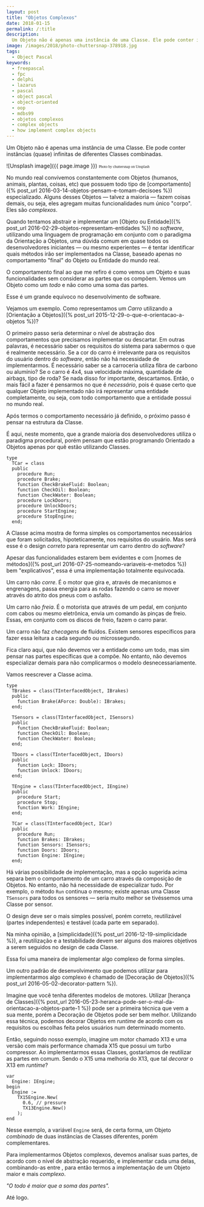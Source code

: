 ```yaml
---
layout: post
title: "Objetos Complexos"
date: 2018-01-15
permalink: /:title
description:
  Um Objeto não é apenas uma instância de uma Classe. Ele pode conter instâncias (quase) infinitas de diferentes Classes combinadas.
image: /images/2018/photo-chuttersnap-378918.jpg
tags:
  - Object Pascal
keywords:
  - freepascal
  - fpc
  - delphi
  - lazarus
  - pascal
  - object pascal
  - object-oriented
  - oop
  - mdbs99
  - objetos complexos
  - complex objects
  - how implement complex objects
---
```


Um Objeto não é apenas uma instância de uma Classe. Ele pode conter instâncias (quase) infinitas de diferentes Classes combinadas.

<!--more-->

![Unsplash image]({{ page.image }})
<span style="font-family: 'Bebas Neue'; font-size: 0.7em;">Photo by chuttersnap on Unsplash</span>

No mundo real convivemos constantemente com Objetos (humanos, animais, plantas, coisas, etc) que possuem todo tipo de [comportamento]({% post_url 2016-03-14-objetos-pensam-e-tomam-decisoes %}) especializado. Alguns desses Objetos — talvez a maioria — fazem coisas demais, ou seja, eles agregam muitas funcionalidades num único "corpo". Eles são *complexos*.

Quando tentamos abstrair e implementar um [Objeto ou Entidade]({% post_url 2016-02-29-objetos-representam-entidades %}) no *software*, utilizando uma linguagem de programação em conjunto com o paradigma da Orientação a Objetos, uma dúvida comum em quase todos os desenvolvedores iniciantes — ou mesmo experientes — é tentar identificar quais métodos irão ser implementados na Classe, baseado apenas no comportamento "final" do Objeto ou Entidade do mundo real.

O comportamento final ao que me refiro é como vemos um Objeto e suas funcionalidades sem considerar as partes que os compõem. Vemos um Objeto como um *todo* e não como uma soma das partes.

Esse é um grande equívoco no desenvolvimento de software.

Vejamos um exemplo. Como representamos um *Carro* utilizando a [Orientação a Objetos]({% post_url 2015-12-29-o-que-e-orientacao-a-objetos %})?

O primeiro passo seria determinar o nível de abstração dos comportamentos que precisamos implementar ou descartar. Em outras palavras, é necessário saber os requisitos do sistema para sabermos o que é realmente necessário.  Se a cor do carro é irrelevante para os requisitos do usuário dentro do *software*, então não há necessidade de implementarmos. É necessário saber se a carroceria utiliza fibra de carbono ou alumínio? Se o carro é 4x4, sua velocidade máxima, quantidade de airbags, tipo de roda? Se nada disso for importante, descartamos. Então, o mais fácil a fazer é pensarmos no que é *necessário*, pois é quase certo que qualquer Objeto implementado não irá representar uma entidade completamente, ou seja, com todo comportamento que a entidade possui no mundo real.

Após termos o comportamento necessário já definido, o próximo passo é pensar na estrutura da Classe.

É aqui, neste momento, que a grande maioria dos desenvolvedores utiliza o paradigma procedural, porém pensam que estão programando Orientado a Objetos apenas por quê estão utilizando Classes.

    type
      TCar = class
      public
        procedure Run;
        procedure Brake;
        function CheckBrakeFluid: Boolean;
        function CheckOil: Boolean;
        function CheckWater: Boolean;
        procedure LockDoors;
        procedure UnlockDoors;
        procedure StartEngine;
        procedure StopEngine;
      end;

A Classe acima mostra de forma simples os comportamentos necessários que foram solicitados, hipoteticamente, nos requisitos do usuário. Mas será esse é o design *correto* para representar um carro dentro do *software*?

Apesar das funcionalidades estarem bem evidentes e com [nomes de métodos]({% post_url 2016-07-25-nomeando-variaveis-e-metodos %}) bem "explicativos", essa é uma implementação totalmente equivocada.

Um carro não *corre*. É o motor que gira e, através de mecanismos e engrenagens, passa energia para as rodas fazendo o carro se mover através do atrito dos pneus com o asfalto.

Um carro não *freia*. É o motorista que através de um pedal, em conjunto com cabos ou mesmo eletrônica, envia um comando às pinças de freio. Essas, em conjunto com os discos de freio, fazem o carro parar.

Um carro não faz *checagens* de fluídos. Existem sensores específicos para fazer essa leitura a cada segundo ou microssegundo.

Fica claro aqui, que não devemos ver a entidade como um todo, mas sim pensar nas partes específicas que a compõe. No entanto, não devemos especializar demais para não complicarmos o modelo desnecessariamente.

Vamos reescrever a Classe acima.

    type
      TBrakes = class(TInterfacedObject, IBrakes)
      public
        function Brake(AForce: Double): IBrakes;
      end;
      
      TSensors = class(TInterfacedObject, ISensors)
      public
        function CheckBrakeFluid: Boolean;
        function CheckOil: Boolean;
        function CheckWater: Boolean;
      end;
      
      TDoors = class(TInterfacedObject, IDoors)
      public
        function Lock: IDoors;
        function Unlock: IDoors;
      end;
      
      TEngine = class(TInterfacedObject, IEngine)
      public
        procedure Start;
        procedure Stop;
        function Work: IEngine;
      end;
      
      TCar = class(TInterfacedObject, ICar)
      public
        procedure Run;
        function Brakes: IBrakes;
        function Sensors: ISensors;
        function Doors: IDoors;
        function Engine: IEngine;
      end;

Há várias possibilidade de implementação, mas a opção sugerida acima separa bem o comportamento de um carro através da composição de Objetos. No entanto, não há necessidade de especializar tudo. Por exemplo, o método `Run` continua o mesmo; existe apenas uma Classe `TSensors` para todos os sensores — seria muito melhor se tivéssemos uma Classe por sensor.

O design deve ser o mais simples possível, porém correto, reutilizável (partes independentes) e testável (cada parte em separado).

Na minha opinião, a [simplicidade]({% post_url 2016-12-19-simplicidade %}), a reutilização e a testabilidade devem ser alguns dos maiores objetivos a serem seguidos no design de cada Classe.

Essa foi uma maneira de implementar algo complexo de forma simples.

Um outro padrão de desenvolvimento que podemos utilizar para implementarmos algo complexo é chamado de [Decoração de Objetos]({% post_url 2016-05-02-decorator-pattern %}).

Imagine que você tenha diferentes modelos de motores. Utilizar [herança de Classes]({% post_url 2016-05-23-heranca-pode-ser-o-mal-da-orientacao-a-objetos-parte-1 %}) pode ser a primeira técnica que vem a sua mente, porém a Decoração de Objetos pode ser bem melhor. Utilizando essa técnica, podemos decorar Objetos em *runtime* de acordo com os requisitos ou escolhas feita pelos usuários num determinado momento.

Então, seguindo nosso exemplo, imagine um motor chamado X13 e uma versão com mais performance chamada X15 que possui um turbo compressor. Ao implementarmos essas Classes, gostaríamos de reutilizar as partes em comum. Sendo o X15 uma melhoria do X13, que tal *decorar* o X13 em *runtime*?

    var
      Engine: IEngine;
    begin
      Engine := 
        TX15Engine.New(
          0.6, // pressure
          TX13Engine.New()
        );
    end

Nesse exemplo, a variável `Engine` será, de certa forma, um Objeto *combinado* de duas instâncias de Classes diferentes, porém complementares.

Para implementarmos Objetos complexos, devemos analisar suas partes, de acordo com o nível de abstração requerido, e implementar cada uma delas, combinando-as entre , para então termos a implementação de um Objeto maior e mais *complexo*.

*"O todo é maior que a soma das partes".*

Até logo.